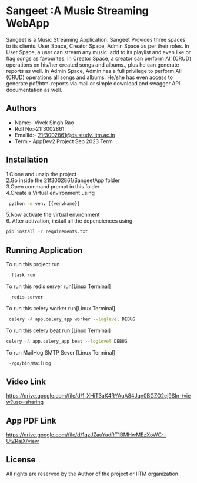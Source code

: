 
# Sangeet :A Music Streaming WebApp

Sangeet is a Music Streaming Application. Sangeet Provides three spaces to its clients. User Space, Creator Space, Admin Space as per their roles. In User Space, a user can stream any music. add to its playlist and even like or flag songs as favourites. In Creator Space, a creator can perform All (CRUD) operations on his/her created songs and albums., plus he can generate reports as well. In Admin Space, Admin has a full privilege to perform All (CRUD) operations all songs and albums. He/she has even access to generate pdf/html reports via mail or simple download and swagger API documentation as well.




## Authors

* Name:- Vivek Singh Rao  
* Roll No:-21f3002861
* EmailId:- 21f3002861@ds.study.iitm.ac.in  
* Term:- AppDev2 Project Sep 2023 Term


## Installation

1.Clone and unzip the  project  
2.Go inside the 21f3002861/SangeetApp folder  
3.Open command prompt in this folder  
4.Create a Virtual environment using
```bash
 python -m venv {{venvName}}
```  
5.Now activate the virtual environment  
6. After activation, install all the depenciences using 
  ```bash
 pip install -r requirements.txt
```   

  
    
## Running Application

To run this project run

```bash
  flask run
```
To run this redis server run[Linux Terminal]

```bash
  redis-server
```
To run this celery worker  run[Linux Terminal]

```bash
 celery -A app.celery_app worker --loglevel DEBUG
```
To run this celery beat run [Linux Terminal]

```bash
celery -A app.celery_app beat --loglevel DEBUG
```

To run MailHog SMTP Sever [Linux Terminal]

```bash
 ~/go/bin/MailHog
```


## Video Link
https://drive.google.com/file/d/1_XHiT3aK4RYAqA84Jqn0BGZO2ej9SIn-/view?usp=sharing

## App PDF Link
https://drive.google.com/file/d/1qzJZauYadRT1BMHwMEzXoWC--UtZRajX/view
## License
All rights are reserved by the Author of the project or IITM organization


